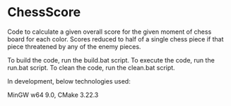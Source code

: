 # ChessScore
Code to calculate a given overall score for the given moment of chess board for each color. 
Scores reduced to half of a single chess piece if that piece threatened by any of the enemy pieces.

To build the code, run the build.bat script.
To execute the code, run the run.bat script.
To clean the code, run the clean.bat script.

In development, below technologies used:

MinGW w64 9.0,
CMake 3.22.3

